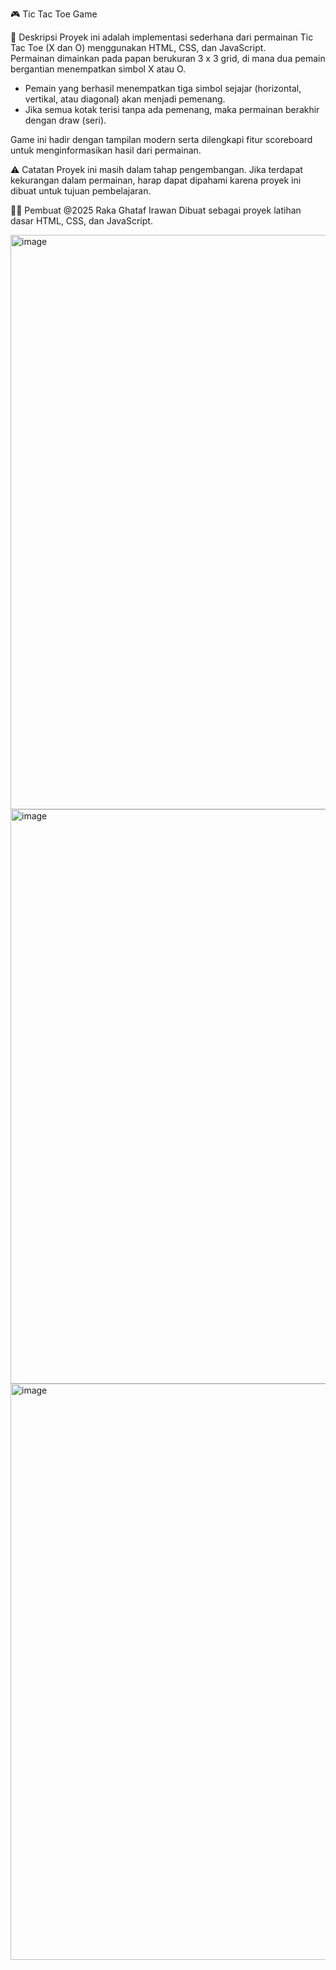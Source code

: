 🎮 Tic Tac Toe Game

📖 Deskripsi
Proyek ini adalah implementasi sederhana dari permainan Tic Tac Toe (X dan O) menggunakan HTML, CSS, dan JavaScript.  
Permainan dimainkan pada papan berukuran 3 x 3 grid, di mana dua pemain bergantian menempatkan simbol X atau O.  
- Pemain yang berhasil menempatkan tiga simbol sejajar (horizontal, vertikal, atau diagonal) akan menjadi pemenang.  
- Jika semua kotak terisi tanpa ada pemenang, maka permainan berakhir dengan draw (seri).  

Game ini hadir dengan tampilan modern serta dilengkapi fitur scoreboard untuk menginformasikan hasil dari permainan.

⚠️ Catatan
Proyek ini masih dalam tahap pengembangan. Jika terdapat kekurangan dalam permainan, harap dapat dipahami karena proyek ini dibuat untuk tujuan pembelajaran.

👨‍💻 Pembuat
@2025 Raka Ghataf Irawan
Dibuat sebagai proyek latihan dasar HTML, CSS, dan JavaScript.

<img width="1880" height="919" alt="image" src="https://github.com/user-attachments/assets/e26cc869-4a32-471f-ad1e-b1b8c0246c71" />
<img width="1884" height="919" alt="image" src="https://github.com/user-attachments/assets/dc4d7689-4c38-43dd-8a05-b5d6fe801a54" />
<img width="1877" height="922" alt="image" src="https://github.com/user-attachments/assets/a7bbfb52-85f3-4db5-b386-29b801da61b0" />
